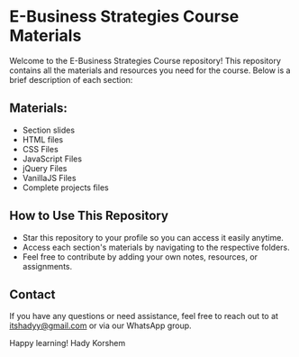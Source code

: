 
# E-Business Strategies Course Materials

Welcome to the E-Business Strategies Course repository! This repository contains all the materials and resources you need for the course. Below is a brief description of each section:


## Materials:

  - Section slides
  - HTML files
  - CSS Files
  - JavaScript Files
  - jQuery Files
  - VanillaJS Files
  - Complete projects files


## How to Use This Repository

  - Star this repository to your profile so you can access it easily anytime.
  - Access each section's materials by navigating to the respective folders.
  - Feel free to contribute by adding your own notes, resources, or assignments.

## Contact

If you have any questions or need assistance, feel free to reach out to at itshadyy@gmail.com or via our WhatsApp group.

Happy learning!
Hady Korshem
